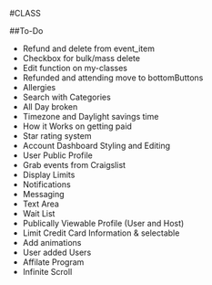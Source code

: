 #CLASS

##To-Do
* Refund and delete from event_item
* Checkbox for bulk/mass delete
* Edit function on my-classes
* Refunded and attending move to bottomButtons
* Allergies
* Search with Categories
* All Day broken
* Timezone and Daylight savings time
* How it Works on getting paid
* Star rating system
* Account Dashboard Styling and Editing
* User Public Profile
* Grab events from Craigslist
* Display Limits
* Notifications
* Messaging
* Text Area
* Wait List
* Publically Viewable Profile (User and Host)
* Limit Credit Card Information & selectable
* Add animations
* User added Users
* Affilate Program
* Infinite Scroll